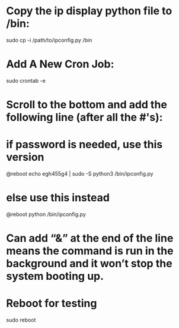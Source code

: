 # Copy the ip display python file to /bin:
sudo cp -i /path/to/ipconfig.py /bin

# Add A New Cron Job:
sudo crontab -e

# Scroll to the bottom and add the following line (after all the #'s):
# if password is needed, use this version
@reboot echo egh455g4 | sudo -S python3 /bin/ipconfig.py
# else use this instead
@reboot python /bin/ipconfig.py

# Can add “&” at the end of the line means the command is run in the background and it won’t stop the system booting up.

# Reboot for testing
sudo reboot

